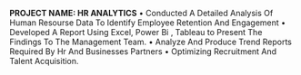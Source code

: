 **PROJECT NAME: HR ANALYTICS**
• Conducted A Detailed Analysis Of Human Resourse Data To Identify
  Employee Retention And Engagement
• Developed A Report Using Excel, Power Bi , Tableau to Present The Findings
  To The Management Team.
• Analyze And Produce Trend Reports Required By Hr And Businesses
  Partners
• Optimizing Recruitment And Talent Acquisition.
